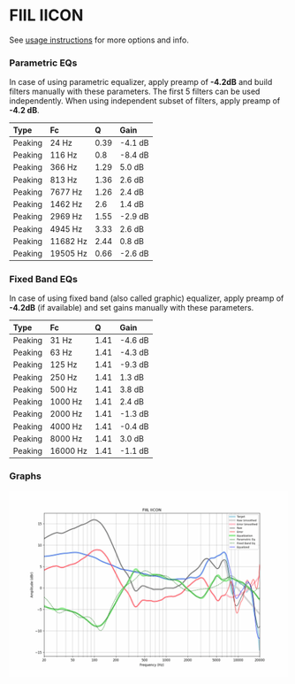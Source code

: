 # FIIL IICON
See [usage instructions](https://github.com/jaakkopasanen/AutoEq#usage) for more options and info.

### Parametric EQs
In case of using parametric equalizer, apply preamp of **-4.2dB** and build filters manually
with these parameters. The first 5 filters can be used independently.
When using independent subset of filters, apply preamp of **-4.2 dB**.

| Type    | Fc       |    Q | Gain    |
|:--------|:---------|:-----|:--------|
| Peaking | 24 Hz    | 0.39 | -4.1 dB |
| Peaking | 116 Hz   | 0.8  | -8.4 dB |
| Peaking | 366 Hz   | 1.29 | 5.0 dB  |
| Peaking | 813 Hz   | 1.36 | 2.6 dB  |
| Peaking | 7677 Hz  | 1.26 | 2.4 dB  |
| Peaking | 1462 Hz  | 2.6  | 1.4 dB  |
| Peaking | 2969 Hz  | 1.55 | -2.9 dB |
| Peaking | 4945 Hz  | 3.33 | 2.6 dB  |
| Peaking | 11682 Hz | 2.44 | 0.8 dB  |
| Peaking | 19505 Hz | 0.66 | -2.6 dB |

### Fixed Band EQs
In case of using fixed band (also called graphic) equalizer, apply preamp of **-4.2dB**
(if available) and set gains manually with these parameters.

| Type    | Fc       |    Q | Gain    |
|:--------|:---------|:-----|:--------|
| Peaking | 31 Hz    | 1.41 | -4.6 dB |
| Peaking | 63 Hz    | 1.41 | -4.3 dB |
| Peaking | 125 Hz   | 1.41 | -9.3 dB |
| Peaking | 250 Hz   | 1.41 | 1.3 dB  |
| Peaking | 500 Hz   | 1.41 | 3.8 dB  |
| Peaking | 1000 Hz  | 1.41 | 2.4 dB  |
| Peaking | 2000 Hz  | 1.41 | -1.3 dB |
| Peaking | 4000 Hz  | 1.41 | -0.4 dB |
| Peaking | 8000 Hz  | 1.41 | 3.0 dB  |
| Peaking | 16000 Hz | 1.41 | -1.1 dB |

### Graphs
![](./FIIL%20IICON.png)